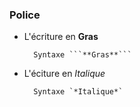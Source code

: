 <h3>Police</h3> 

* L'écriture en **Gras**

		Syntaxe ```**Gras**```

* L'éciture en *Italique*

		Syntaxe `*Italique*`



